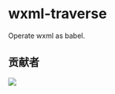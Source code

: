 # wxml-traverse
Operate wxml as babel.


## 贡献者

<a href="https://github.com/wxmlfile/wxml-traverse/graphs/contributors">
  <img src="https://contrib.rocks/image?repo=wxmlfile/wxml-generator" />
</a>
